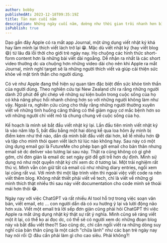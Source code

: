 ```yaml
---
author: bobby
publishedAt: 2023-12-18T09:35:19Z
title: Tản mạn cuối năm
description: Những ngày cuối năm, dường như thời gian trôi nhanh hơn bình thường khi một vòng tuần hoàn của trái đất sắp khép lại.
isPublish: true
---
```


Dạo gần đây Apple có ra mắt app Journal, một ứng dụng viết nhật ký khá hay làm mình lại thích viết lách trở lại 😁. Mặc dù viết nhật ký (hay viết blog 😄) từ lâu đã lỗi thời cho giới trẻ ngày nay. Họ chuộng các hình thức short-form content hơn là những bài viết dài ngoẵng. Dễ nhận ra nhất là các short video thường dc ưa chuộng hơn những video dài cho nên khi Apple ra mắt Journal, mình nghĩ target sẽ là những người thích viết và giúp cải thiện sức khỏe về mặt tinh thần cho người dùng.

Có vẻ như Apple đang thể hiện sự quan tâm đặc biệt đến sức khỏe tinh thần của người dùng. Theo nghiên cứu tại New Zealand chỉ ra rằng những người dành 20 phút để ghi chép về những sự kiện buồn trong cuộc sống của họ có khả năng phục hồi nhanh chóng hơn so với những người không làm như vậy. Ngoài ra, nghiên cứu cũng cho thấy rằng những người thường xuyên viết về những tình huống căng thẳng có thể giảm nguy cơ mắc bệnh hơn so với những người chỉ viết mô tả chung chung về cuộc sống của họ.

Kế hoạch là mình sẽ bắt đầu viết nhật ký lại. Lần đầu tiên mình viết nhật ký là vào năm lớp 5, bắt đầu bằng một hai dòng kể qua loa hôm ấy mình bị điểm kém như thế nào, dần dà mình bắt đầu viết dài hơn, kể lể nhiều hơn 😅 và tập cho mình thói quen viết lách từ lúc nào không hay. Sau này có một ứng dụng email gọi là FutureMe cho phép bạn gởi email cho bản thân nhưng email sẽ dc deliver vào tương lai sau này. Thật ra cũng không có gì ghê gớm, chỉ đơn giản là email dc set ngày giờ để gởi trễ hơn dự định. Mình sử dụng nó như một quyển nhật ký chỉ xem dc ở tương lai. Một trải nghiệm rất thú vị. Mình vẫn còn giữ tất cả email cũ như những diary entries, ngồi xem lại cũng rất vui. Với mình thì một lập trình viên thì ngoài việc viết code ra nên viết thêm blog. Không nhất thiết phải viết về tech, chỉ là viết về những gì mình thích thật nhiều thì sau này viết documentation cho code mình sẽ thoải mái hơn thôi 😂.

Ngày nay với việc ChatGPT và rất nhiều AI tool hỗ trợ trong việc soạn văn bản, viết email, etc ... con người dần dà có xu hướng ỷ lại và lười động não hơn xưa. Viết một email trả lời sếp đơn giản cũng phải hỏi ChatGPT thì viêc Apple ra mắt ứng dụng nhật ký thật sự rất ý nghĩa. Mình cũng sẽ ráng viết một ít lại, có thể ko ai đọc dc, có thể sẽ có người xem dc những đoạn blog này và bắt đầu viết theo?! Sao cũng dc, chỉ cần ngồi viết ra những dòng suy nghĩ của bản thân cũng là một cách "chữa lành" như các bạn trẻ ngày nay hay nói rồi 😉 đâu cần phải làm gì cho cao siêu. Phải không?!


